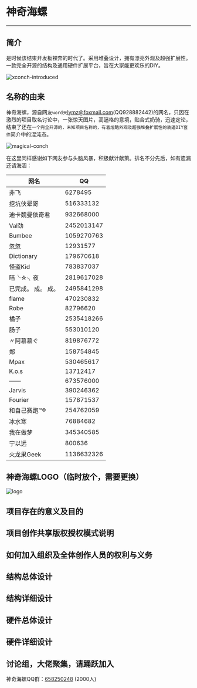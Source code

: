 # 神奇海螺

***

## 简介

是时候该结束开发板裸奔的时代了。采用堆叠设计，拥有漂亮外观及超强扩展性。一款完全开源的结构及通用硬件扩展平台，旨在大家能更欢乐的DIY。

![xconch-introduced ](https://github.com/xboot/xconch/blob/master/documents/images/xconch-introduced.png)

## 名称的由来

神奇海螺，源自网友`word天`lymz@foxmail.com(QQ928882442)的网名，只因在激烈的项目取名讨论中，一张惊天图片，高逼格的意境，贴合式奶骑，迅速定论，结束了还在`一个完全开源的，未知项目名称的，有着炫酷外观及超强堆叠扩展性的装逼DIY套件`简介中的混沌态。

![magical-conch](https://github.com/xboot/xconch/blob/master/documents/images/magical-conch.png)

在这里同样感谢如下网友参与头脑风暴，积极献计献策。排名不分先后，如有遗漏还请海涵：

| 网名               | QQ         |
| ------------------ | ---------- |
| 非飞               | 6278495    |
| 挖坑侠晕哥         | 516333132  |
| 迪卡魏曼依奇君     | 932668000  |
| Val劲              | 2452013147 |
| Bumbee             | 1059270763 |
| 忽忽               | 12931577   |
| Dictionary         | 179670618  |
| 怪盗Kid            | 783837037  |
| 暗╰☆╮夜            | 2819617028 |
| 已完成。 成。 成。 | 2495841298 |
| flame              | 470230832  |
| Robe               | 82796620   |
| 橘子               | 2535418266 |
| 肠子               | 553010120  |
| 〃阿慕慕ぐ         | 819876772  |
| 郑                 | 158754845  |
| Mpax               | 530465617  |
| K.o.s              | 13712417   |
| ——                 | 673576000  |
| Jarvis             | 390246362  |
| Fourier            | 157871537  |
| 和自己赛跑™®       | 254762059  |
| 冰水寒             | 76884682   |
| 我在做梦           | 345340585  |
| 宁以远             | 800636     |
| 火龙果Geek         | 1136632326 |

## 神奇海螺LOGO（临时放个，需要更换）

![logo](https://github.com/xboot/xconch/blob/master/documents/images/logo.png)

## 项目存在的意义及目的

## 项目创作共享版权授权模式说明

## 如何加入组织及全体创作人员的权利与义务

## 结构总体设计

## 结构详细设计

## 硬件总体设计

## 硬件详细设计

## 讨论组，大佬聚集，请踊跃加入
神奇海螺QQ群：[658250248](https://jq.qq.com/?_wv=1027&k=5BOkXYO) (2000人)
